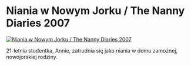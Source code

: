 Niania w Nowym Jorku / The Nanny Diaries 2007 
=============
[![Niania w Nowym Jorku / The Nanny Diaries 2007 ](http://vidos.pl/images/player.gif)](http://vidos.pl/niania-w-nowym-jorku-the-nanny-diaries-2007)

 21-letnia studentka, Annie, zatrudnia się jako niania w domu zamożnej, nowojorskiej rodziny.
